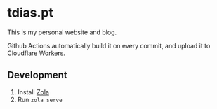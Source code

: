 # tdias.pt

This is my personal website and blog.

Github Actions automatically build it on every commit, and upload it to
Cloudflare Workers.

## Development

1. Install [Zola](https://github.com/getzola/zola)
2. Run `zola serve`
